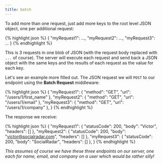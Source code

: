 ```yaml
---
title: batch
---
```


To add more than one request, just add more keys to the root level JSON object, one per additional request:

{% highlight json %}
{
    "myRequest1": ...,
    "myRequest2": ...,
    "myRequest3": ...
}
{% endhighlight %}

This is 3 requests in one blob of JSON (with the request body replaced with `...` of course). The server will execute each request and send back a JSON object with the same keys and the results of each request as the value for each key.

Let's see an example more filled out. The JSON request we will `POST` to our endpoint using the **Batch Request** middleware:

{% highlight json %}
{
    "myRequest1": {
        "method": "GET",
        "url": "/users/1/first_name"
    },
    "myRequest2": {
        "method": "GET",
        "url": "/users/1/email"
    },
    "myRequest3": {
        "method": "GET",
        "url": "/users/1/company"
    },
}
{% endhighlight %}

The response we receive:

{% highlight json %}
{
    "myRequest1": {
        "statusCode": 200,
        "body": "Victor",
        "headers": []
    },
    "myRequest2": {
        "statusCode": 200,
        "body": "victor@socialradar.com",
        "headers": []
    },
    "myRequest3": {
        "statusCode": 200,
        "body": "SocialRadar",
        "headers": []
    },
}
{% endhighlight %}

*This assumes of course we have these three endpoints on our server, one each for name, email, and company on a user which would be rather silly!*


